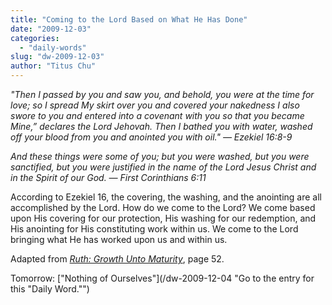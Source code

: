 ```yaml
---
title: "Coming to the Lord Based on What He Has Done"
date: "2009-12-03"
categories: 
  - "daily-words"
slug: "dw-2009-12-03"
author: "Titus Chu"
---
```


_"Then I passed by you and saw you, and behold, you were at the time for love; so I spread My skirt over you and covered your nakedness I also swore to you and entered into a covenant with you so that you became Mine,” declares the Lord Jehovah. Then I bathed you with water, washed off your blood from you and anointed you with oil." — Ezekiel 16:8-9_

_And these things were some of you; but you were washed, but you were sanctified, but you were justified in the name of the Lord Jesus Christ and in the Spirit of our God. — First Corinthians 6:11_

According to Ezekiel 16, the covering, the washing, and the anointing are all accomplished by the Lord. How do we come to the Lord? We come based upon His covering for our protection, His washing for our redemption, and His anointing for His constituting work within us. We come to the Lord bringing what He has worked upon us and within us.

Adapted from [_Ruth: Growth Unto Maturity_](/book-ruth "Go to the entry for this book."), page 52.

Tomorrow: ["Nothing of Ourselves"](/dw-2009-12-04 "Go to the entry for this "Daily Word."")

